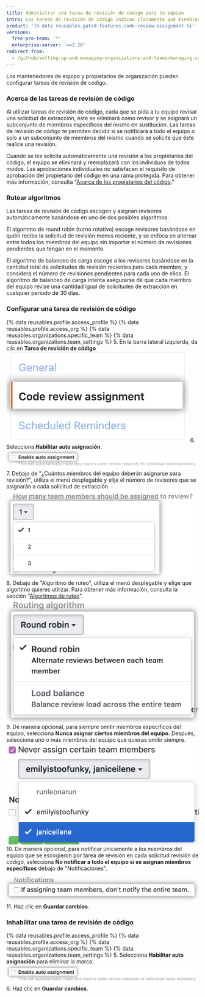 ```yaml
---
title: Administrar una tarea de revisión de código para tu equipo
intro: Las tareas de revisión de código indican claramente qué miembros de un equipo se espera emitan una revisión para una solicitud de extracción.
product: '{% data reusables.gated-features.code-review-assignment %}'
versions:
  free-pro-team: '*'
  enterprise-server: '>=2.20'
redirect_from:
  - /github/setting-up-and-managing-organizations-and-teams/managing-code-review-assignment-for-your-team
---
```

Los mantenedores de equipo y propietarios de organización pueden configurar tareas de revisión de código.

### Acerca de las tareas de revisión de código

Al utilizar tareas de revisión de código, cada que se pida a tu equipo revisar una solicitud de extracción, éste se eliminará como revisor y se asignará un subconjunto de miembros específicos del mismo en sustitución. Las tareas de revisión de código te permiten decidir si se notificará a todo el equipo o solo a un subconjunto de miembros del mismo cuando se solicite que éste realice una revisión.

Cuando se les solicita automáticamente una revisión a los propietarios del código, el equipo se eliminará y reemplazará con los individuos de todos modos. Las aprobaciones individuales no satisfacen el requisito de aprobación del propietario del código en una rama protegida. Para obtener más información, consulta "[Acerca de los propietarios del código](/github/creating-cloning-and-archiving-repositories/about-code-owners)."

### Rutear algoritmos

Las tareas de revisión de código escogen y asignan revisores automáticamente basándose en uno de dos posibles algoritmos.

El algoritmo de round robin (turno rotativo) escoge revisores basándose en quién recibe la solicitud de revisión menos reciente, y se enfoca en alternar entre todos los miembros del equipo sin importar el número de revisiones pendientes que tengan en el momento.

El algoritmo de balanceo de carga escoge a los revisores basándose en la cantidad total de solicitudes de revisión recientes para cada miembro, y considera el número de revisiones pendientes para cada uno de ellos. El algoritmo de balanceo de carga intenta asegurarse de que cada miembro del equipo revise una cantidad igual de solicitudes de extracción en cualquier periodo de 30 días.

### Configurar una tarea de revisión de código
{% data reusables.profile.access_profile %}
{% data reusables.profile.access_org %}
{% data reusables.organizations.specific_team %}
{% data reusables.organizations.team_settings %}
5. En la barra lateral izquierda, da clic en **Tarea de revisión de código** ![Botón de tarea de revisión de código](/assets/images/help/teams/review-assignment-button.png)
6. Selecciona **Habilitar auto asignación**. ![Botón de tarea de revisión de código](/assets/images/help/teams/review-assignment-enable.png)
7. Debajo de "¿Cuántos miembros del equipo deberán asignarse para revisión?", utiliza el menú desplegable y elije el número de revisores que se asignarán a cada solicitud de extracción. ![Menú desplegable de cantidad de revisores](/assets/images/help/teams/review-assignment-number.png)
8. Debajo de "Algoritmo de ruteo", utiliza el menú desplegable y elige qué algoritmo quieres utilizar. Para obtener más información, consulta la sección "[Algoritmos de ruteo](#routing-algorithms)". ![Menú desplegable de algoritmo de ruteo](/assets/images/help/teams/review-assignment-algorithm.png)
9. De manera opcional, para siempre omitir miembros específicos del equipo, selecciona **Nunca asignar ciertos miembros del equipo**. Después, selecciona uno o más miembros del equipo que quieras omitir siempre. ![Menú desplegable y casilla de "nunca asignar ciertos miembros del equipo"](/assets/images/help/teams/review-assignment-skip-members.png)
10. De manera opcional, para notificar únicamente a los miembros del equipo que se escogieron por tarea de revisión en cada solicitud revisión de código, selecciona **No notificar a todo el equipo si se asignan miembros específicos** debajo de "Notificaciones". ![Notificaciones de tarea de revisión de código](/assets/images/help/teams/review-assignment-notifications.png)
11. Haz clic en **Guardar cambios**.

### Inhabilitar una tarea de revisión de código
{% data reusables.profile.access_profile %}
{% data reusables.profile.access_org %}
{% data reusables.organizations.specific_team %}
{% data reusables.organizations.team_settings %}
5. Selecciona **Habilitar auto asignación** para eliminar la marca. ![Botón de tarea de revisión de código](/assets/images/help/teams/review-assignment-enable.png)
6. Haz clic en **Guardar cambios**.

